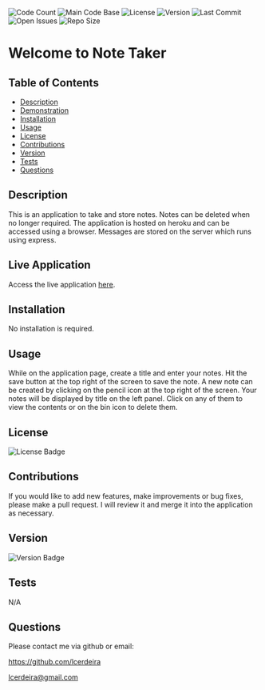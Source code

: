 
  ![Code Count](https://img.shields.io/github/languages/count/lcerdeira/notetaker) 
  ![Main Code Base](https://img.shields.io/github/languages/top/lcerdeira/notetaker) 
  ![License](https://img.shields.io/badge/license-MIT-blue) 
  ![Version](https://img.shields.io/badge/version-1.0-red) 
  ![Last Commit](https://img.shields.io/github/last-commit/lcerdeira/notetaker) 
  ![Open Issues](https://img.shields.io/github/issues-raw/lcerdeira/notetaker) 
  ![Repo Size](https://img.shields.io/github/repo-size/lcerdeira/notetaker)

  # Welcome to Note Taker


  ## Table of Contents

  * [Description](#Description)
  * [Demonstration](#Demonstration)
  * [Installation](#Installation)
  * [Usage](#Usage)
  * [License](#License)
  * [Contributions](#Contributions)
  * [Version](#Version)
  * [Tests](#Tests)
  * [Questions](#Questions)


  ## Description

  This is an application to take and store notes. Notes can be deleted when no longer required. The application is hosted on heroku and can be accessed using a browser. Messages are stored on the server which runs using express.


  ## Live Application

  Access the live application [here](https://notetakerlc.herokuapp.com/).
  
  ## Installation

  No installation is required. 


  ## Usage

  While on the application page, create a title and enter your notes. Hit the save button at the top right of the screen to save the note. A new note can be created by clicking on the pencil icon at the top right of the screen. Your notes will be displayed by title on the left panel. Click on any of them to view the contents or on the bin icon to delete them.


  ## License

  ![License Badge](https://img.shields.io/badge/license-MIT-blue)

  ## Contributions

  If you would like to add new features, make improvements or bug fixes, please make a pull request. I will review it and merge it into the application as necessary.

  ## Version

  ![Version Badge](https://img.shields.io/badge/version-1.0-red)


  ## Tests

  N/A

  ## Questions

  Please contact me via github or email:

  https://github.com/lcerdeira 

  lcerdeira@gmail.com
